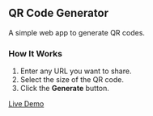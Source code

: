 ## QR Code Generator

A simple web app to generate QR codes.

### How It Works

1. Enter any URL you want to share.
2. Select the size of the QR code.
3. Click the **Generate** button.

[Live Demo](https://qr-code-generator-mkk.netlify.app/)
